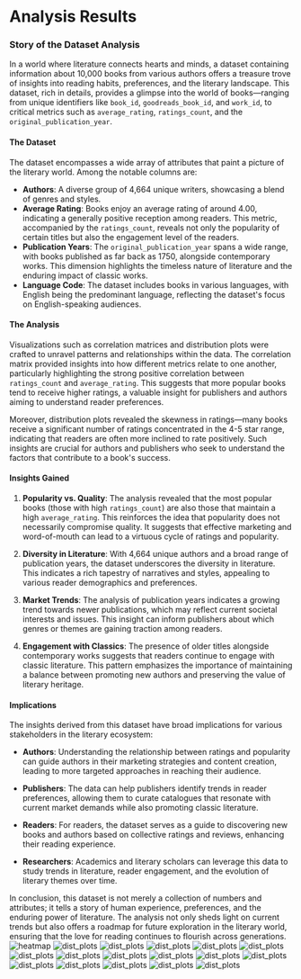 # Analysis Results

### Story of the Dataset Analysis

In a world where literature connects hearts and minds, a dataset containing information about 10,000 books from various authors offers a treasure trove of insights into reading habits, preferences, and the literary landscape. This dataset, rich in details, provides a glimpse into the world of books—ranging from unique identifiers like `book_id`, `goodreads_book_id`, and `work_id`, to critical metrics such as `average_rating`, `ratings_count`, and the `original_publication_year`.

#### The Dataset

The dataset encompasses a wide array of attributes that paint a picture of the literary world. Among the notable columns are:

- **Authors**: A diverse group of 4,664 unique writers, showcasing a blend of genres and styles.
- **Average Rating**: Books enjoy an average rating of around 4.00, indicating a generally positive reception among readers. This metric, accompanied by the `ratings_count`, reveals not only the popularity of certain titles but also the engagement level of the readers.
- **Publication Years**: The `original_publication_year` spans a wide range, with books published as far back as 1750, alongside contemporary works. This dimension highlights the timeless nature of literature and the enduring impact of classic works.
- **Language Code**: The dataset includes books in various languages, with English being the predominant language, reflecting the dataset's focus on English-speaking audiences.

#### The Analysis

Visualizations such as correlation matrices and distribution plots were crafted to unravel patterns and relationships within the data. The correlation matrix provided insights into how different metrics relate to one another, particularly highlighting the strong positive correlation between `ratings_count` and `average_rating`. This suggests that more popular books tend to receive higher ratings, a valuable insight for publishers and authors aiming to understand reader preferences.

Moreover, distribution plots revealed the skewness in ratings—many books receive a significant number of ratings concentrated in the 4-5 star range, indicating that readers are often more inclined to rate positively. Such insights are crucial for authors and publishers who seek to understand the factors that contribute to a book's success.

#### Insights Gained

1. **Popularity vs. Quality**: The analysis revealed that the most popular books (those with high `ratings_count`) are also those that maintain a high `average_rating`. This reinforces the idea that popularity does not necessarily compromise quality. It suggests that effective marketing and word-of-mouth can lead to a virtuous cycle of ratings and popularity.

2. **Diversity in Literature**: With 4,664 unique authors and a broad range of publication years, the dataset underscores the diversity in literature. This indicates a rich tapestry of narratives and styles, appealing to various reader demographics and preferences.

3. **Market Trends**: The analysis of publication years indicates a growing trend towards newer publications, which may reflect current societal interests and issues. This insight can inform publishers about which genres or themes are gaining traction among readers.

4. **Engagement with Classics**: The presence of older titles alongside contemporary works suggests that readers continue to engage with classic literature. This pattern emphasizes the importance of maintaining a balance between promoting new authors and preserving the value of literary heritage.

#### Implications

The insights derived from this dataset have broad implications for various stakeholders in the literary ecosystem:

- **Authors**: Understanding the relationship between ratings and popularity can guide authors in their marketing strategies and content creation, leading to more targeted approaches in reaching their audience.
  
- **Publishers**: The data can help publishers identify trends in reader preferences, allowing them to curate catalogues that resonate with current market demands while also promoting classic literature.

- **Readers**: For readers, the dataset serves as a guide to discovering new books and authors based on collective ratings and reviews, enhancing their reading experience.

- **Researchers**: Academics and literary scholars can leverage this data to study trends in literature, reader engagement, and the evolution of literary themes over time.

In conclusion, this dataset is not merely a collection of numbers and attributes; it tells a story of human experience, preferences, and the enduring power of literature. The analysis not only sheds light on current trends but also offers a roadmap for future exploration in the literary world, ensuring that the love for reading continues to flourish across generations.![heatmap](goodreads_correlation.png)
![dist_plots](goodreads_book_id_distribution.png)
![dist_plots](goodreads_goodreads_book_id_distribution.png)
![dist_plots](goodreads_best_book_id_distribution.png)
![dist_plots](goodreads_work_id_distribution.png)
![dist_plots](goodreads_books_count_distribution.png)
![dist_plots](goodreads_isbn13_distribution.png)
![dist_plots](goodreads_original_publication_year_distribution.png)
![dist_plots](goodreads_average_rating_distribution.png)
![dist_plots](goodreads_ratings_count_distribution.png)
![dist_plots](goodreads_work_ratings_count_distribution.png)
![dist_plots](goodreads_work_text_reviews_count_distribution.png)
![dist_plots](goodreads_ratings_1_distribution.png)
![dist_plots](goodreads_ratings_2_distribution.png)
![dist_plots](goodreads_ratings_3_distribution.png)
![dist_plots](goodreads_ratings_4_distribution.png)
![dist_plots](goodreads_ratings_5_distribution.png)
